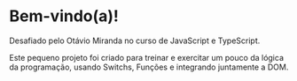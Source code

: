 # Bem-vindo(a)!

Desafiado pelo Otávio Miranda no curso de JavaScript e TypeScript.

Este pequeno projeto foi criado para treinar e exercitar um pouco da lógica da programação, usando Switchs, Funções e integrando juntamente a DOM.
